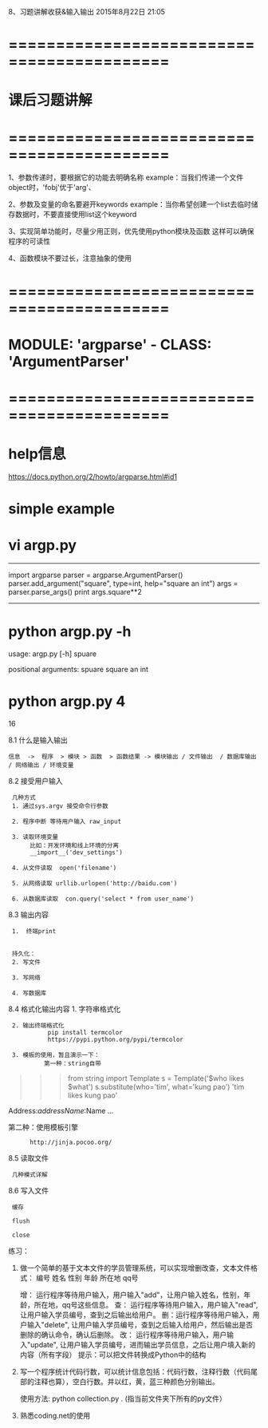 8、习题讲解收获&输入输出
2015年8月22日
21:05
 
# ===========================================
# 课后习题讲解
# ===========================================
1、参数传递时，要根据它的功能去明确名称
example：当我们传递一个文件object时，'fobj'优于'arg'、
 
2、参数及变量的命名要避开keywords
example：当你希望创建一个list去临时储存数据时，不要直接使用list这个keyword
 
3、实现简单功能时，尽量少用正则，优先使用python模块及函数
这样可以确保程序的可读性
 
4、函数模块不要过长，注意抽象的使用
 
 
 
# ===========================================
# MODULE: 'argparse' - CLASS: 'ArgumentParser'
# ===========================================# help信息
https://docs.python.org/2/howto/argparse.html#id1 
# simple example
# vi argp.py
************************************
import argparse
parser = argparse.ArgumentParser()
parser.add_argument("square", type=int, help="square an int")
args = parser.parse_args()
print args.square**2
************************************
 
# python argp.py -h
usage: argp.py [-h] spuare
 
positional arguments:
  spuare      square an int
 
# python argp.py 4
16
 
  
 
8.1 什么是输入输出
     
    信息  ->  程序  > 模块 > 函数  > 函数结果 -> 模块输出 / 文件输出  / 数据库输出  / 网络输出 / 环境变量
         
8.2 接受用户输入
 
     几种方式
     1. 通过sys.argv 接受命令行参数
 
     2. 程序中断 等待用户输入 raw_input
 
     3. 读取环境变量
          比如：开发环境和线上环境的分离
          __import__('dev_settings')
 
     4. 从文件读取  open('filename')
 
     5. 从网络读取 urllib.urlopen('http://baidu.com')
 
     6. 从数据库读取  con.query('select * from user_name')
 
 
 
8.3 输出内容
     
     1.  终端print
     
 
     持久化：
     2. 写文件
     
     3. 写网络
 
     4. 写数据库
 
     
8.4 格式化输出内容
     1. 字符串格式化
 
     2. 输出终端格式化
               pip install termcolor
               https://pypi.python.org/pypi/termcolor
 
     3. 模板的使用，暂且演示一下：
              第一种：string自带
>>> from string import Template
>>> s = Template('$who likes $what')
>>> s.substitute(who='tim', what='kung pao')
'tim likes kung pao'
 
Address:$address
Name:$Name
...               
 
 
第二种：使用模板引擎
 
                    
          http://jinja.pocoo.org/
 
 
8.5 读取文件
 
     几种模式详解
     
 
8.6 写入文件
 
     缓存
 
     flush
 
     close
 
 
练习：
1. 做一个简单的基于文本文件的学员管理系统，可以实现增删改查，文本文件格式：
     编号   姓名    性别  年龄   所在地    qq号
 
     增： 运行程序等待用户输入，用户输入"add"，让用户输入姓名，性别，年龄，所在地，qq号这些信息。
     查： 运行程序等待用户输入，用户输入"read", 让用户输入学员编号，查到之后输出给用户。
     删：运行程序等待用户输入，用户输入"delete", 让用户输入学员编号，查到之后输入给用户，然后输出是否删除的确认命令，确认后删除。
     改： 运行程序等待用户输入，用户输入"update", 让用户输入学员编号，进而输出学员信息，之后让用户填入新的内容（所有字段）
提示：可以把文件转换成Python中的结构
 
2. 写一个程序统计代码行数，可以统计信息包括：代码行数，注释行数（代码尾部的注释也算），空白行数。并以红，黄，蓝三种颜色分别输出。
 
     使用方法:  python collection.py  .  (指当前文件夹下所有的py文件）
     
 
3. 熟悉coding.net的使用
